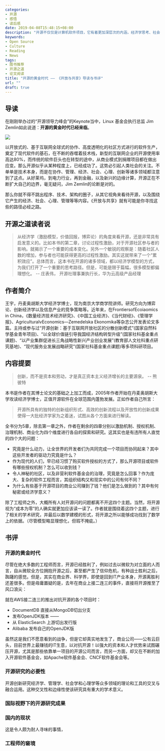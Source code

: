 ```yaml
---
categories:
- 开源
- 感悟
- 读后感
date: 2019-04-08T15:48:15+08:00
description: "开源不仅仅是计算机软件项目，它有着更加深层次的内涵，经济学思考、社会学行为、心理学决策、法律上的约束等等，它之所以能够形成一整个产业，绝非只是简单的语法糖、巧妙的算法、高明的架构所能够回答这一切的。还是那句话，抛开程序、工程，让我们以全新的视野来看待这一切。"
keywords:
- Open Source
- Culture
- Reading
- News
tags:
- 图书推荐
- 开源之道
- 论文阅读
title: "开源的黄金时代 —— 《开放与共享》导读与书评"
url: ""
draft: true
---
```

## 导读

在刚刚举办过的“开源领导力峰会”的Keynote当中，Linux 基金会执行总监 Jim Zemlin如此说道：**开源的黄金时代已经来临**。

![](images/2018-2019-open-source-business-value.png)

以开放式的、基于互联网全球式的协作、高度透明化的社区方式进行的软件生产，奠定了现代软件的基石，在不断的吞噬着技术栈，新型的互联网企业的开源使用率高达80%，而传统的软件巨头也在转型的途中，从商业模式到捐赠项目都在做出应变。那么开源似乎从某种程度上，已经成功了。这势必引起人类社会的关注。不单单是技术本身，而是在协作、管理、经济、社会、心理、创新等诸多领域都注意到了这点。从好莱坞，到电力行业，再到金融，以及新兴的边缘计算，开源正在不断扩大自己的边界，毫无疑问，Jim Zemlin的论断是对的。

那么你就不得不跳出程序、技术、架构的圈子，从其它视角来看待开源，以及围绕它产生的经济、社会、心理、管理等等内容。《开放与共享》就有可能是你寻找这些的路径必经之路。

## 开源之道读者说

> 从经济学（激励模型，价值回报，博弈论）的角度来看开源，还是非常具有启发意义的。比如本书的第二章，讨论过程性激励，对于开源社区参与者的影响。就揭示了一个重要的成本变化。另外一个敏锐的观察是：随着社区人数的增加，参与者也可能获得更高的过程性激励。其实这就带来了一个“累积效应”。总体而言，这本书在开源的诸多领域，都以经济学模型的方式，为我们打开了一个重要的思考路径。但是，可能是限于篇幅，很多模型都偏理想化。
>                                                        -- 庄表伟， 开源社理事兼执行长，华为云高级产品经理



## 作者简介

王宇，丹麦奥胡斯大学经济学博士，现为南京大学商学院讲师。研究方向为博弈论、创新经济学以及信息产业的竞争策略等。近年来，在FrontiersofEcoiaomics in China，《数量经济技术经济研究》、《中国工业经济》、《当代财经》、《管理学报》、AgriculturaIvEconomics—Zemedelska Ekonomika等杂志公开发表论文多篇。主持或参与过“开源创新：基于互联网开放社区的分散创新模式”(国家自然科学基金青年项目)、“以全球价值链引导我国经济结构转型升级”(国家社科基金重点课题)、“以产业集群促进长三角战略性新兴产业创业发展”(教育部人文社科重点研究基地)、“现代服务业发展战略研究”(国家社科基金重点课题)等多项科研项目。

## 内容提要

>创新，而不是资本和劳动，才是真正资本主义经济增长的主要源泉。
>                       -- 熊彼特

本书是作者在其博士论文的基础之上加工而成，2005年作者开始在丹麦奥胡斯大学攻读经济学博士，正值开源软件在全球范围内蓬勃发展。正如作者自己所言：

> 开源所具有的独特的创新组织形式、高效的创新流程以及开放性的创新成果使得一大批经济学家为之着迷，试图从各个方面来进行解读。

全书分为5章，除去第一章之外，作者在剩余的四章分别以激励机制、授权机制、治理机制、商业化为四个维度进行各自的探索和研究。这其实也是有违所有人直觉的四个大的问题：

* 究竟是什么动力，让全世界的开发者们为共同完成一个项目而协同起来？其中这些开发者的驱动力究竟是什么？
* 作为现代的人们，早已经习惯了购买软件授权的方式了，那么开源项目或软件有哪些授权机制？怎么可以收到钱？
* 令人神秘的社区，以及非营利软件基金会的治理，究竟是怎么回事？作为庞大、复杂的软件工程而言，其组织结构又和现实中的公司有何不同？
* 为什么有些基于开源项目的商业公司赚到了钱？他们是怎么做到的？其中有何秘密或经济学意义？

除了工程师之外，大概所有人对开源问的问题都离不开这四个主题。当然，将开源视为“成本为零”的人确实就更加应该读一读了。作者就是围绕着这四个主题，进行了相关的学术研究，并最后以数学建模的形式，将开源之所以能够成功找到了数学上的依据。（尽管模型略显理想化，但瑕不掩疵。）

## 书评

### 开源的黄金时代

尽管在绝大多数的工程师而言，开源已经胜利了，例如过去以微软为对立面的人而言，自从微软全方位拥抱开源之后，甚至都产生了信仰危机，有种战士胜利之后，踟躇的感觉。但是，其实在商业界、科学界，即使是回到IT产业本身，开源离胜利还差很多。但是毋庸置疑的是，去年在商业上接二连三的事件，直接将开源推至了风口浪尖：



就在AWS接二连三的推出对抗开源的各个项目时：

* DocumentDB 直接从MongoDB切出分支
* 发布OpenJDK版本 ——
* 从 ElasticSearch 上游切出发行版
* Alibaba 发布自己的OpenJDK版

虽然这是我们不愿意看到的战争，但是它却真实地发生了，商业公司——公有云巨头，目前世界上最赚钱的IT生意，以对抗开源！以强大的资本和人才优势来试图碾压开源，尤其是那些依靠单一项目的开源公司而言，而另一方面，却又在不断的加入开源软件基金会，如Apache软件基金会、CNCF软件基金会等。

### 开源研究的必要性

开源创新研究经济学、管理学、社会学和心理学等众多领域的理论和工具的交叉与融合运用。这种交叉性和边缘性使该研究具有重大的学术意义。


### 国际视野下的开源研究成果

### 国内的现状

这是令人颇为耐人寻味的事情，

### 工程师的窘境
